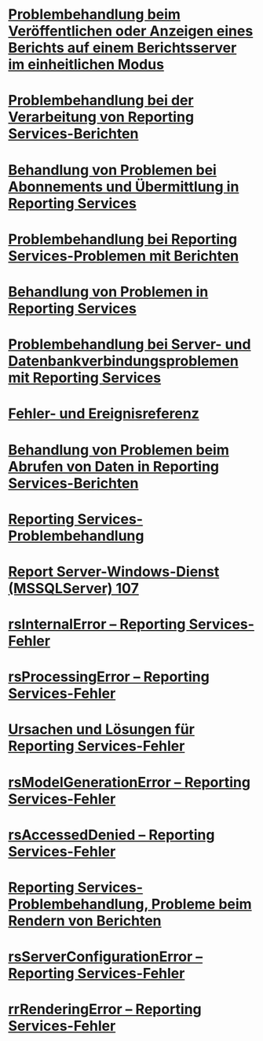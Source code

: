 # [Problembehandlung beim Veröffentlichen oder Anzeigen eines Berichts auf einem Berichtsserver im einheitlichen Modus](troubleshoot-publishing-or-viewing-a-report-on-a-native-mode-report-server.md)
# [Problembehandlung bei der Verarbeitung von Reporting Services-Berichten](troubleshoot-processing-of-reporting-services-reports.md)
# [Behandlung von Problemen bei Abonnements und Übermittlung in Reporting Services](troubleshoot-reporting-services-subscriptions-and-delivery.md)
# [Problembehandlung bei Reporting Services-Problemen mit Berichten](troubleshoot-reporting-services-report-issues.md)
# [Behandlung von Problemen in Reporting Services](troubleshoot-report-design-issues-with-reporting-services.md)
# [Problembehandlung bei Server- und Datenbankverbindungsproblemen mit Reporting Services](troubleshoot-server-and-database-connection-problems-with-reporting-services.md)
# [Fehler- und Ereignisreferenz](errors-and-events-reference-reporting-services.md)
# [Behandlung von Problemen beim Abrufen von Daten in Reporting Services-Berichten](troubleshoot-data-retrieval-issues-with-reporting-services-reports.md)
# [Reporting Services-Problembehandlung](troubleshoot-reporting-services.md)
# [Report Server-Windows-Dienst (MSSQLServer) 107](report-server-windows-service-mssqlserver-107.md)
# [rsInternalError – Reporting Services-Fehler](rsinternalerror-reporting-services-error.md)
# [rsProcessingError – Reporting Services-Fehler](rsprocessingerror-reporting-services-error.md)
# [Ursachen und Lösungen für Reporting Services-Fehler](cause-and-resolution-of-reporting-services-errors.md)
# [rsModelGenerationError – Reporting Services-Fehler](rsmodelgenerationerror-reporting-services-error.md)
# [rsAccessedDenied – Reporting Services-Fehler](rsaccesseddenied-reporting-services-error.md)
# [Reporting Services-Problembehandlung, Probleme beim Rendern von Berichten](troubleshoot-reporting-services-report-rendering-issues.md)
# [rsServerConfigurationError – Reporting Services-Fehler](rsserverconfigurationerror-reporting-services-error.md)
# [rrRenderingError – Reporting Services-Fehler](rrrenderingerror-reporting-services-error.md)
